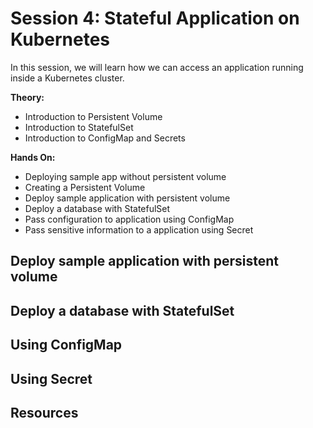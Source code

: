 # Session 4: Stateful Application on Kubernetes

In this session, we will learn how we can access an application running inside a Kubernetes cluster.

**Theory:**

- Introduction to Persistent Volume
- Introduction to StatefulSet
- Introduction to ConfigMap and Secrets

**Hands On:**

- Deploying sample app without persistent volume
- Creating a Persistent Volume
- Deploy sample application with persistent volume
- Deploy a database with StatefulSet
- Pass configuration to application using ConfigMap
- Pass sensitive information to a application using Secret

## Deploy sample application with persistent volume



## Deploy a database with StatefulSet


## Using ConfigMap


## Using Secret



## Resources

